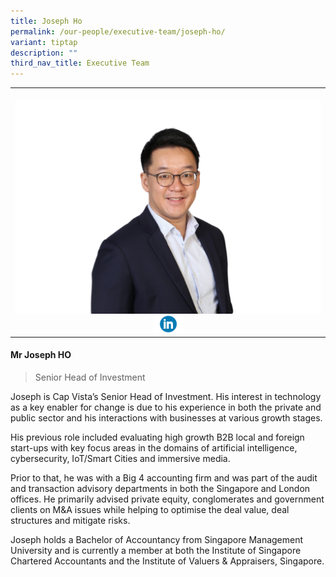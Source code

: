 ```yaml
---
title: Joseph Ho
permalink: /our-people/executive-team/joseph-ho/
variant: tiptap
description: ""
third_nav_title: Executive Team
---
```

<p></p><table><tbody><tr><th rowspan="1" colspan="1"><p></p><div class="isomer-image-wrapper"><img style="width: 100%" height="auto" width="100%" alt="" src="/images/9.png"></div><a class="isomer-image-wrapper" href="https://www.linkedin.com/in/joseph-ho-940581ab"><img style="width: 10%;" height="auto" width="100%" alt="" src="/images/Executive Team/linkedin_logo_optimized.png"></a></th></tr></tbody></table><h4><strong>Mr Joseph HO</strong></h4><blockquote><p>Senior Head of Investment</p></blockquote><p>Joseph is Cap Vista’s Senior Head of Investment. His interest in technology as a key enabler for change is due to his experience in both the private and public sector and his interactions with businesses at various growth stages.</p><p></p><p>His previous role included evaluating high growth B2B local and foreign start-ups with key focus areas in the domains of artificial intelligence, cybersecurity, IoT/Smart Cities and immersive media.</p><p></p><p>Prior to that, he was with a Big 4 accounting firm and was part of the audit and transaction advisory departments in both the Singapore and London offices. He primarily advised private equity, conglomerates and government clients on M&amp;A issues while helping to optimise the deal value, deal structures and mitigate risks.</p><p></p><p>Joseph holds a Bachelor of Accountancy from Singapore Management University and is currently a member at both the Institute of Singapore Chartered Accountants and the Institute of Valuers &amp; Appraisers, Singapore.</p><p></p>
